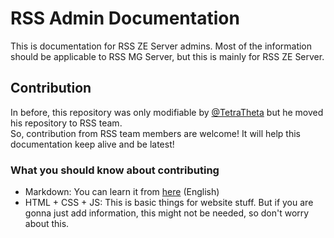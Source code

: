 # RSS Admin Documentation
This is documentation for RSS ZE Server admins. Most of the information should be applicable to RSS MG Server, but this is mainly for RSS ZE Server.

## Contribution
In before, this repository was only modifiable by [@TetraTheta](https://github.com/TetraTheta) but he moved his repository to RSS team.  
So, contribution from RSS team members are welcome! It will help this documentation keep alive and be latest!

### What you should know about contributing
* Markdown: You can learn it from [here](https://daringfireball.net/projects/markdown/syntax) (English)
* HTML + CSS + JS: This is basic things for website stuff. But if you are gonna just add information, this might not be needed, so don't worry about this.
